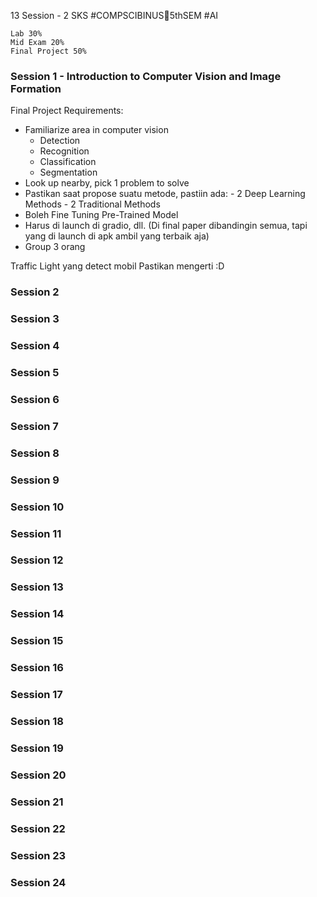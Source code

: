 13 Session - 2 SKS
#COMPSCIBINUS🏫5thSEM #AI 
```
Lab 30%
Mid Exam 20%
Final Project 50%
```

### Session 1 - Introduction to Computer Vision and Image Formation

Final Project Requirements:
- Familiarize area in computer vision
	- Detection
	- Recognition
	- Classification
	- Segmentation
- Look up nearby, pick 1 problem to solve
- Pastikan saat propose suatu metode, pastiin ada:
	  - 2 Deep Learning Methods
	  - 2 Traditional Methods
- Boleh Fine Tuning Pre-Trained Model
- Harus di launch di gradio, dll. (Di final paper dibandingin semua, tapi yang di launch di apk ambil yang terbaik aja)
- Group 3 orang

Traffic Light yang detect mobil
Pastikan mengerti :D



### Session 2
### Session 3
### Session 4
### Session 5
### Session 6
### Session 7
### Session 8
### Session 9
### Session 10
### Session 11
### Session 12
### Session 13
### Session 14
### Session 15
### Session 16
### Session 17
### Session 18
### Session 19
### Session 20
### Session 21
### Session 22
### Session 23
### Session 24
